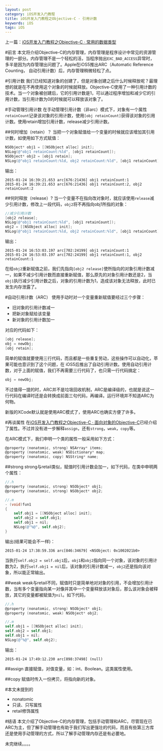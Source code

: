 ```yaml
---
layout: post
category: iOS开发入门教程
title: iOS开发入门教程之Objective-C · 引用计数
keywords: iOS
tags: iOS
---
```


上一篇：[iOS开发入门教程之Objective-C · 常用的数据类型](http://taonull.github.io/2015/learning-ios-oc-3/)

#前言
本文将介绍Objective-C的内存管理，内存管理是程序设计中常见的资源管理的一部分。内存管理不是一个轻松的活，当程序抛出`EXC_BAD_ACCESS`异常时，多半是因为内存管理出问题了。Apple在iOS5推出ARC（Automatic Reference Counting， 自动引用计数）后，内存管理稍微轻松了点。

#引用计数
我们已经知道对象的创建了，但是对象创建之后什么时候释放呢？最理想的就是在不再使用这个对象的时候就释放。Objective-C使用了一种引用计数的技术。当一个对象被创建后，它的引用计数是1，可以通过程序增加和减少它的引用计数，当引用计数为0的时候就可以释放该对象了。

<!--more-->

#手动管理引用计数
在手动管理引用计数（非arc）模式下，对象有一个属性`retainCount`记录该对象的引用计数，使用`[obj retainCount]`获得该对象的引用计数。使用retain增加引用计数，release减少引用计数。

##何时增加（retain）？
当把一个对象赋值给一个变量的时候就应该增加其引用计数，如使用如下方式赋值：


```objective-c
NSObject* obj1 = [[NSObject alloc] init];
NSLog(@"obj1 retainCount:%ld", [obj1 retainCount]);
NSObject* obj2 = [obj1 retain];
NSLog(@"obj1 retainCount:%ld, obj2 retainCount:%ld", [obj1 retainCount], [obj2 retainCount]);
```

输出：


```
2015-01-24 16:39:21.653 arc[676:21436] obj1 retainCount:1
2015-01-24 16:39:21.653 arc[676:21436] obj1 retainCount:2, obj2 retainCount:2
```

##何时释放（release）?
当一个变量不在指向改对象时，就应该使用`release`减少引用计数，修改上一段代码，`obj2`将不再指向obj1所指的对象：

```objective-c
//减少引用计数
[obj2 release];
NSLog(@"obj1 retainCount:%ld", [obj1 retainCount]);
obj2 = [[NSObject alloc] init];
NSLog(@"obj1 retainCount:%ld, obj2 retainCount:%ld", [obj1 retainCount], [obj2 retainCount]);
```

输出：

```
2015-01-24 16:53:03.197 arc[702:24199] obj1 retainCount:1
2015-01-24 16:53:03.197 arc[702:24199] obj1 retainCount:1, obj2 retainCount:1
```

在给`obj2`重新赋值之前，我们先指向`[obj2 release]`使所指向的对象引用计数减一，如果不减少引用计数而直接重新赋值，那么原先的对象引用计数还是2，当`obj1`执行减少引用计数之后，对象的引用计数为1，造成该对象无法释放，此时已发生内存泄露了。


#自动引用计数（ARC）
使用手动时对一个变量重新赋值要经过三个步骤：

*  旧对象的引用计数减一
*  把新对象赋给该变量
*  新对象的引用计数加一

对应的代码如下：

```objective-c
[obj release];
obj = newObj;
[obj retain];
```

简单的赋值就要使用三行代码，而且都是一些重复劳动，这些操作可以自动化，苹果可能也意识到了这个问题，在 iOS5后推出了自动引用计数。使用自动引用计数，对于上面的赋值，我们不再需要三行代码了，也只需一行代码搞定：

```objective-c
obj = newObj;
```

不过值得一提的时，ARC并不是垃圾回收机制，ARC是编译级的，也就是说这一行代码在编译时还是会转换成前面三句代码，再编译。运行环境并不知道ARC为何物。

新版的XCode默认就是使用ARC模式了，使用ARC也确实方便了许多。

#再谈属性
在[iOS开发入门教程之Objective-C · 面向对象的Objective-C](http://zh.5long.me/2014/learning-ios-oc-2/)已经介绍了属性。不过并没有进一步解释`assign`，还有`strong`，`weak`，`copy`等。

在ARC模式下，我们申明一个类的属性一般采用如下方式：

```objective-c
@property (nonatomic, strong) NSArray* items;
@property (nonatomic, weak) NSDictionary* map;
@property (nonatomic, copy) NSString* name;
```

##strong
strong与retail类似，赋值时引用计数会加一，如下代码，在类中申明两个属性：

```objective-c
//.h
@property (nonatomic, strong) NSObject* obj1;
@property (nonatomic, strong) NSObject* obj2;

//.m
- (void)fun1
{
    self.obj1 = [[NSObject alloc] init];
    self.obj2 = self.obj1;
    self.obj1 = nil;
    NSLog(@"%@", self.obj2);
}
```

输出(结果可能会不一样)：
```
2015-01-24 17:38:59.336 arc[846:34679] <NSObject: 0x1002021b0>
```

当执行`self.obj2 = self.obj1`后，`obj1`和`obj2`指向同一个对象，该对象的引用计数为2，执行`self.obj1 = nil`后，该对象的引用计数减一，`obj2`还是指向该对象，所以能正常输出。

##weak
weak与retail不同，赋值时只是简单地对对象的引用，不会增加引用计数，当有多个变量指向某一对像并其中一个变量释放该对象后，那么该对象会被释放，其它的变量都被赋值为`nil`。如下代码，


```objective-c
//.h
@property (nonatomic, strong) NSObject* obj1;
@property (nonatomic, weak) NSObject* obj2;

//.m
self.obj1 = [[NSObject alloc] init];
self.obj2 = self.obj1;
self.obj1 = nil;
NSLog(@"%@", self.obj2);
```

输出：


```
2015-01-24 17:49:12.230 arc[898:37498] (null)
```

##assign
直接赋值，对值变量，如：int、Boolean。这类属性使用。

##copy
赋值时传入一份拷贝，将指向新的对象。

#本文未提到的
*  nonatomic
*  只读、只写属性
*  retail修饰属性

#结语
本文介绍了Objective-C的内存管理，包括手动管理和ARC，尽管现在已ARC为主，但了解手动管理也有助于我们写出更强壮的代码，而且有些第三方库还是使用手动管理的方式，所以了解手动管理内存还是有必要地。

未完继续。。。。

